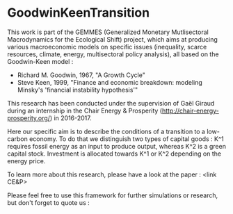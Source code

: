 # GoodwinKeenTransition
This work is part of the GEMMES (Generalized Monetary Mutlisectoral Macrodynamics for the Ecological Shift) project, which aims at producing various macroeconomic models on specific issues (inequality, scarce resources, climate, energy, multisectoral policy analysis), all based on the Goodwin-Keen model :
- Richard M. Goodwin, 1967, "A Growth Cycle"
- Steve Keen, 1999, "Finance and economic breakdown: modeling Minsky's 'financial instability hypothesis'"

This research has been conducted under the supervision of Gaël Giraud during an internship in the Chair Energy & Prosperity (http://chair-energy-prosperity.org/) in 2016-2017.

Here our specific aim is to describe the conditions of a transition to a low-carbon economy.
To do that we distinguish two types of capital goods : K^1 requires fossil energy as an input to produce output, whereas K^2 is a green capital stock.
Investment is allocated towards K^1 or K^2 depending on the energy price.

To learn more about this research, please have a look at the paper : <link CE&P>

Please feel free to use this framework for further simulations or research, but don't forget to quote us :
<ref BibTex>

